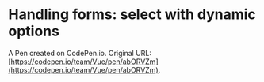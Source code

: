 # Handling forms: select with dynamic options

A Pen created on CodePen.io. Original URL: [https://codepen.io/team/Vue/pen/abORVZm](https://codepen.io/team/Vue/pen/abORVZm).


